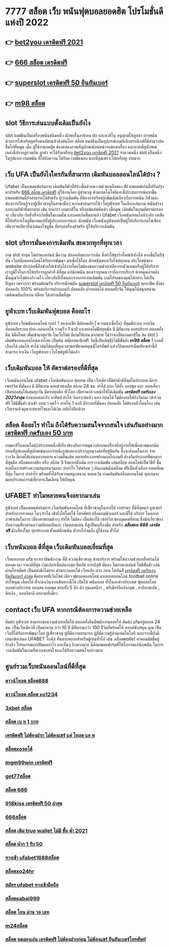 # 7777 สล็อต เว็บ  พนันฟุตบอลยอดฮิต โปรโมชั่นดีแห่งปี 2022

## 👉 [bet2you เครดิตฟรี 2021](https://www.ufaeat.com/ทางเข้ายูฟ่าเบท-ufabet/)
## 👉 [666 สล็อต เครดิตฟรี](https://www.ufaeat.com/)
## 👉 [superslot เครดิตฟรี 50 ยืนยันเบอร์](https://www.ufaeat.com/regis-ufabet-master-free/)
## 👉 [m98 สล็อต](https://www.ufaeat.com/regis-ufabet-master-free/)

##  slot  วิธีการเล่นแบบดั้งเดิมเป็นยังไง

 slot แมชชีนเป็นเครื่องพนันชนิดหนึ่ง มักพบในอาร์เคด ผับ และคาสิโน อนุญาตให้ลูกค้า   การพนัน ด้วยการใส่เหรียญหรือธนบัตรแล้วดึงคันโยก สล็อต แมชชีนเป็นอุปกรณ์เกมอิเล็กทรอนิกส์ที่มีสามวงล้อขึ้นไปที่หมุน เมื่อ ผู้ใช้งานกดปุ่ม ช่องแสดงภาพสัญลักษณ์บนหน้าจอของเครื่อง และหากสัญลักษณ์เหล่านี้ปรากฏรวมกัน ลูกค้า จะได้รับเหรียญ [bet2you เครดิตฟรี 2021](https://www.ufaeat.com/) จำนวนหนึ่ง  slot เป็นหนึ่งในรูปแบบ เกมพนัน ที่ได้รับความ ได้รับความชื่นชอบ มากที่สุดเพราะได้เหรียญ ง่ายมาก


## เว็บ UFA เป็นยังไงใครกันที่สามารถ เดิมพันบอลออนไลน์ได้บ้าง ?

Ufabet เป็นแพลตฟอร์มการ เดิมพันกีฬาที่สร้างขึ้นด้วยความช่วยเหลือของ AI แพลตฟอร์มนี้ปรับปรุง มาสำหรับ [666 สล็อต เครดิตฟรี](https://www.ufaeat.com/regis-ufabet-master-free/) ผู้ใช้งานโดย ผู้ชำนาญ ด้านเทคโนโลยีและมีประสบการณ์มากขึ้น แพลตฟอร์มนี้ยังสามารถใช้สำหรับ ผู้วางเดิมพัน ที่ต้องการเรียนรู้เพิ่มเติมเกี่ยวกับการพนัน กีฬาและต้องการเรียนรู้จากผู้เชี่ยวชาญในสาขานั้นๆ พวกเขาสามารถใช้  เว็บยูฟ่าเบท ในเลือกเล่นเกม พนันต่างๆ และเกมกีฬาที่มากมาย เช่น บาคาร่า เกมคาสิโน หรือแม้แต่พนันม้า เมื่อคุณ เดิมพันในเกมอัตราต่อรองจะ เกี่ยวกับ กับสิ่งที่จะเกิดขึ้นในเกมนั้น และเคยเกิดขึ้นมาแล้ว Ufabet   เว็บพนันออนไลน์ระดับ เอเชีย ที่ให้บริการโซลูชั่นเกมแก่ทั้งผู้ประกอบการและ นักพนัน  เว็บพนันยูฟ่าเบทเป็นผู้ให้บริการเกมโซเชียลเพียงรายเดียวที่นำเสนอโซลูชั่น  ที่ครบเครื่องสำหรับ ผู้ให้บริการเดิมพัน


##  slot  บริการมั่นคงการเดิมพัน  สะดวกทุกที่ทุกเวลา

 เกม slot ล่าสุด ไม่ผ่านเอเย่นต์ มีความ ปลอดภัยมากกว่าเดิม ซึ่งทำให้ธุรกิจใหม่เข้าถึงได้  มากขึ้นในปัจุบัน  เว็บสล็อตออนไลน์ได้รับการพัฒนา มาเพื่อใช้โดย นักพนันของเว็บไซต์ทุกคน ประโยชน์ของ website ประเภทนี้คือช่วยให้เข้าถึงได้ง่ายโดยไม่ต้องขอความช่วยเหลือจากตัวแทนหรือผู้ให้บริการ เราภูมิใจในการให้บริการลูกค้าที่ ดีที่สุด แก่นักพนัน ของเราทุกคน เราถือการบริการ ด้วยคุณภาพดังนั้นคุณจึงไม่ต้องกังวลใจ เกี่ยวกับสิ่งใดนอกจากการเล่นเดิมพัน เกมโปรดของคุณได้อย่าง ไม่เป็นปัญหา เพราะเรา พร้อมต้อนรับ บริการนักพนัน [superslot เครดิตฟรี 50 ยืนยันเบอร์](https://www.ufaeat.com/regis-ufabet-master-free/) ทุกอาชีพ มั่งคงปลอดภัย 100% พร้อมบริการฝากถอนที่ ปลอดภัย ฝากถอนได้  ตลอดทั้งวัน  ให้คุณได้สนุกสนานเพลิดเพลินกับเกม  สล็อต ได้อย่างเต็มที่สุด


## ยูฟ่าเบท   เว็บเดิมพันฟุตบอล  คืออะไร 

ยูฟ่าเบท เว็บพนันออนไลน์  เบอร์ 1 ของเอเชีย มีปลอดภัย | ความน่าเชื่อถือ} ที่สุดมีระบบ การเงินปลอดภัยระบบ ฝาก-ถอนออโต้ รวดเร็ว 1 นาที แทงบอลไม่มีหยุดพัก มี มีทีมงาน คอยบริการ  ตลอดทั้งคืน มีมือใหม่ เพิ่มเข้ามาทุกวัน ในเว็บไซต์ มีเกมให้เล่น มากมาย ไม่ว่าจะเป็นเกมคาสิโน สด slot } เดิมพันบอลออนไลน์มวยไทย เป็นต้น สมัครสมาชิกฟรี วันนี้เปิดบัญชี}ไม่มีขั้นต่ำ **m98 สล็อต**  1 บาทก็ เลือกได้ เล่นได้  ทำได้ เล่นได้ทุกที่ทุกเวลาขอเพียงแค่คุณมีโทรศัพท์ แล้วก็อินเทอร์เน็ตเพียงเท่านี้ก็สามารถ หาเงิน เว็บยูฟ่าเบท เว็บไซต์ยูฟ่าได้แล้ว


##  เว็บเดิมพันบอล ให้ อัตราต่อรองที่ดีที่สุด  

 เว็บพนันออนไลน์   ufabet   เว็บเดิมพันบอล สุดยอด เป็น เว็บเดียวที่มีค่าน้ำดีที่สุดในประเทศ มีการ เซอร์วิส ที่มั่นคง มี มีทีมงาน คอยช่วยเหลือ ตลอด 24 ชม.    ทำได้  แทง ได้ทั้ง บอลชุด  และ บอลเดี่ยว เปิดบอลสดให้เล่นทุกวัน มีครบทุกลีก ทั่วโลก เปิดราคาล่วงหน้าให้ได้เดิมพัน ***เครดิตฟรี กดรับเอง 2021ล่าสุด*** ก่อนบอลเตะถึง  อาทิตย์  ทำได้ วิเคราะห์แล้ว แทง ก่อนได้ ไม่ต้องรอให้ถึงวันเตะ  เข้าร่วมฟรี ไม่มีขั้นต่ำ    นำเข้า  ถอน  รวดเร็ว ภายใน 1 นาที มีระบบที่มั่นคง ปลอดภัย ไม่ต้องกลัวโดนโกง เล่น เว็บเราแล้วคุณจะสบายใจและได้เงิน กลับไปอีกด้วย

## สล็อต  คืออะไร ทำไม ถึงได้รับความสนใจจากสนใจ เล่นกันอย่างมาก [เครดิตฟรี กดรับเอง 50 บาท](https://www.ufaeat.com/register/) 

เกมคาสิโนออนไลน์}ประเภทหนึ่งที่เกี่ยวข้องกับการหมุนวงล้อบนเครื่องที่อยู่ภายใต้เพื่อสะสมเครดิตก่อนที่รูปแบบสัญลักษณ์มากกว่าหนึ่งรูปแบบจะปรากฏบนวงล้อที่อยู่ติดกัน ซึ่งจะส่งผลในการ จ่ายรางวัล มีเกมให้เล่นหลากหลาย ความตื่นเต้น หลายประเภทพร้อมกลไกเกมที่ ต่างกันประเภทที่พบมากที่สุดคือ สล็อตคลาสสิก หรือ สล็อต 3 รีลแบบดั้งเดิม  การวางเดิมพัน เล่นสล็อต ออนไลน์เป็นวิธีที่ ชั้นยอดในการสร้างความสนุกสนานและ ทำกำไร ไปพร้อม ๆ กันเกมพนันสล็อต ฟรีเป็นตัวเลือก ยอดเยี่ยมที่สุด ในการ ทำกำไร พร้อมทั้งได้รับความสนุกสนาน ตลอดวัน เกมเดิมพันสล็อตออนไลน์ ทุกเกมจะมอบประสบการณ์ที่ยากจะลืมเลือน ให้กับคุณ


## UFABET ทำไมหลายคนจึงอยากมาเล่น

 ยูฟ่าเบท  เป็นแพลตฟอร์มการ เว็บเดิมพันออนไลน์ ที่เชี่ยวชาญในการให้ เรทราคา ที่ดีที่สุดแก่ ยูสเซอร์ สำหรับการทายผล ใดๆ  ทำได้ เข้าถึงได้โดยใช้ โทรศัพท์ หรือคอมพิวเตอร์ และมีให้ บริการ ในหลายภาษาเล่นในการ  เสี่ยงทายเกมต่างๆ ทำให้  ไม่ต้อง เป็นต้องใช้ เซอร์วิส ของบุคคลที่สาม ซึ่งมักเกี่ยวข้องกับความเสี่ยงด้านความปลอดภัยและ  เงินตอบแทน ที่สูงป็นเครื่องมือ สำหรับ ***สล็อตxo 888 เครดิตฟรี***  นักเสี่ยงโชค ทุกประเภท ตั้งแต่นักพนัน ตัวยงไปจนถึง ผู้ใช้งาน ทั่วไป


## เว็บพนันบอล ดีที่สุด เว็บเดิมพันบอลเยี่ยมที่สุด

เว็บแทงบอล   ufa ทางเรามีพนักงาน  ที่มี ความเชี่ยวชาญ ด้านบริการ พร้อมให้ความช่วยเหลือท่านได้ ตลอดเวลา  ราคาดีที่สุด   เงินเปอร์เซ็นต์มากสุด  ยืนยัน   การบัญชี  มั่นคง ไม่ผ่านเอเย่นต์  ไม่มีขั้นต่ำ   เล่นผ่านโทรศัพท์   เป็นสมาชิกไม่ยาก ผ่านระบบออโต้  เว็บหลัก  ฝาก  ถอน ได้ทันที  [เครดิตฟรี กดรับเอง ยืนยันเบอร์ ล่าสุด](https://www.ufaeat.com/register/) มีครบจบที่เว็บไซต์  เดียว ฟุตบอลออนไลน์ แทงบอลออนไลน์ football online ทำให้คุณ เลือกได้ ที่จะหาเงินจากเส้นทางนี้ได้ เปิดให้ พนันบอล  ทั้งในละต่างประเทศ  ฟุตบอลไทย  บอลต่างประเทศ บอลสด  บอลชุด  ครบทั้ง 5 ลีก ดัง บุนเดสลีกา , พรีเมียร์ลีกอังกฤษ , ลาลีกาสเปน , ลีกเอิง ,  บอลอิตาลี ครบจบที่เดียว

##  contact เว็บ UFA หากกรณีต้องการความช่วยเหลือ

ติดต่อ ยูฟ่าเบท สามารถขอความช่วยเหลือได้  ตลอดทั้งคืนมีพนักงานคอยให้ ติดต่อ ufaอยู่ตลอด 24 ชม. เป็นเว็บเดียวที่ เปิดมานาน กว่า 10 ปี มีทีมงานกว่า 100 ชีวิตที่พร้อมให้ คอยสนับสนุน คุณ เป็นเว็บที่ได้รับการพัฒนาโดย ผู้เชี่ยวชาญ ผู้ที่มีความสามารถ ผู้ที่มีความรู้ด้านเทคโนโลยี นอกจากนี้ยังมีเสนอข้อเสนอ UFABET โบนัส  ที่หลากหลายสำหรับผู้เล่นทั่วไป เช่น *สล็อตwallet* ค่าคอมมิชชั่นผู้อ้างอิง โปรแกรมแบ่งปันผลกำไร และอื่นๆ อีกมากมาย นี่คือแพลตฟอร์มที่ให้โอกาสแก่นักพนัน ในการวางเดิมพันในเกมที่พวกเขาสนใจและได้รับความสนใจอย่างมาก

## ศูนย์รวมเว็บพนันออนไลน์ที่ดีที่สุด

### [ดาวน์โหลด สล็อต888](https://atom.io/themes/ทางเข้า%20UFAEAT%20เว็บตรง%20UFABET%20ae%20bet%20เครดิตฟรี%2050%20008%20สล็อต%20ฟรีเครดิต%20100%)
### [ดาวน์โหลด สล็อต xo1234](https://atom.io/themes/ทางเข้า%20UFAEAT%20เว็บตรง%20UFABET%20ปั่นสล็อต%20เครดิตฟรี%20008%20สล็อต%20ฟรีเครดิต%20100%)
### [3xbet สล็อต](https://atom.io/themes/ทางเข้า%20UFAEAT%20เว็บตรง%20UFABET%20สล็อตxo%20888%20008%20สล็อต%20ฟรีเครดิต%20100%)
### [สล็อต เบ ท 1 บาท](https://atom.io/themes/ทางเข้า%20UFAEAT%20เว็บตรง%20UFABET%20สมัคร%20ufabet%20ฝากถอนผ่านวอเลทไม่มีขั้นต่ํา%20008%20สล็อต%20ฟรีเครดิต%20100%)
### [เครดิตฟรี ไม่ต้องฝาก ไม่ต้องแชร์ แค่ โหลด แอ พ](https://atom.io/themes/ทางเข้า%20UFAEAT%20เว็บตรง%20UFABET%20รวม%20เว็บ%20สล็อต%20ฝาก%2010%20รับ%20100%20วอ%20เลท%202021%20008%20สล็อต%20ฟรีเครดิต%20100%)
### [สล็อตxoออโต้](https://atom.io/themes/ทางเข้า%20UFAEAT%20เว็บตรง%20UFABET%20รวม%20superslot%20เครดิตฟรี%2050%20ไม่ต้องแชร์%20008%20สล็อต%20ฟรีเครดิต%20100%)
### [mgm99win เครดิตฟรี](https://atom.io/themes/ทางเข้า%20UFAEAT%20เว็บตรง%20UFABET%20เครดิตฟรี%20กด%20รับ%20เอง%2088%20008%20สล็อต%20ฟรีเครดิต%20100%)
### [get77สล็อต](https://atom.io/themes/ทางเข้า%20UFAEAT%20เว็บตรง%20UFABET%20สมัคร%20ufabet%20auto%20ไม่มีขั้นต่ำ%20008%20สล็อต%20ฟรีเครดิต%20100%)
### [สล็อต 666](https://atom.io/themes/ทางเข้า%20UFAEAT%20เว็บตรง%20UFABET%20สล็อต%20เว็บตรงไม่ผ่านเอเย่นต์%202021%20008%20สล็อต%20ฟรีเครดิต%20100%)
### [918kiss เครดิตฟรี 50 ล่าสุด](https://atom.io/themes/ทางเข้า%20UFAEAT%20เว็บตรง%20UFABET%20สมัคร%20ufabet%20รับเครดิตฟรี%20008%20สล็อต%20ฟรีเครดิต%20100%)
### [666สล็อต](https://atom.io/themes/ทางเข้า%20UFAEAT%20เว็บตรง%20UFABET%20สล็อต%20ยืนยัน%20otp%20รับ%20เครดิต%20ฟรี%20100%20008%20สล็อต%20ฟรีเครดิต%20100%)
### [สล็อต เติม true wallet ไม่มี ขั้น ต่ำ 2021](https://atom.io/themes/ทางเข้า%20UFAEAT%20เว็บตรง%20UFABET%20สล็อต%20888%20ฟรีเครดิต%20100%20008%20สล็อต%20ฟรีเครดิต%20100%)
### [สล็อต ฝาก 1 รับ 50](https://atom.io/themes/ทางเข้า%20UFAEAT%20เว็บตรง%20UFABET%20666สล็อต%20008%20สล็อต%20ฟรีเครดิต%20100%)
### [ทางเข้า ufabet1688สล็อต](https://atom.io/themes/ทางเข้า%20UFAEAT%20เว็บตรง%20UFABET%20up2uสล็อต%20008%20สล็อต%20ฟรีเครดิต%20100%)
### [สล็อตxo24hr](https://atom.io/themes/ทางเข้า%20UFAEAT%20เว็บตรง%20UFABET%20สล็อตxo1688%20008%20สล็อต%20ฟรีเครดิต%20100%)
### [สมัคร ufabet ทางเข้ามือถือ](https://atom.io/themes/ทางเข้า%20UFAEAT%20เว็บตรง%20UFABET%20ทดลองเล่น%20สล็อตpg%20008%20สล็อต%20ฟรีเครดิต%20100%)
### [สล็อตsabai999](https://atom.io/themes/ทางเข้า%20UFAEAT%20เว็บตรง%20UFABET%20pxj%20เครดิตฟรี%2058สมัครใหม่%20008%20สล็อต%20ฟรีเครดิต%20100%)
### [สล็อต โอน ผ่าน วอ เลท](https://atom.io/themes/ทางเข้า%20UFAEAT%20เว็บตรง%20UFABET%20superslot%20เครดิตฟรี%2030%20008%20สล็อต%20ฟรีเครดิต%20100%)
### [m24สล็อต](https://atom.io/themes/ทางเข้า%20UFAEAT%20เว็บตรง%20UFABET%20สล็อต%201150%20008%20สล็อต%20ฟรีเครดิต%20100%)
### [สล็อต ทดลองเล่น เครดิตฟรี ไม่ต้องฝากก่อน ไม่ต้องแชร์ ยืนยันเบอร์โทรศัพท์](https://atom.io/themes/ทางเข้า%20UFAEAT%20เว็บตรง%20UFABET%20สล็อต%20เกมส์%20ไหน%20ดี%20โบนัส%20แตก%20บ่อยpantip%20008%20สล็อต%20ฟรีเครดิต%20100%)